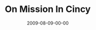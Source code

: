 ---
layout: message
category: message
series: "We Love Cincinnati"
title: "On Mission In Cincy"
date: 2009-08-09-00-00
message_id: 576
audio: "http://s3.amazonaws.com/crossroads-media/messages/audio/WeLoveCincy6.mp3"
audio-duration: "41:23"
notes-description: ""
notes: "http://s3.amazonaws.com/crossroads-media/documents/SN_08_08-09_09.pdf"
notes-title: "On Mission In Cincy (Study Notes)"
program: "http://s3.amazonaws.com/crossroads-media/documents/0808_09Program.pdf"
description: "Chuck Mingo shares what being on mission in Cincinnati looks like."
video: "http://s3.amazonaws.com/crossroads-media/messages/video/WeLoveCincy6.mp4"
video-duration: "41:23"
video-image: "http://s3.amazonaws.com/crossroads-media/images/WeLoveCincy6-still.jpg"
explicit: false
---